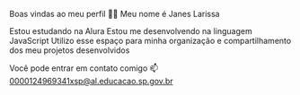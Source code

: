 Boas vindas ao meu perfil 💙💙
Meu nome é Janes Larissa

Estou estudando na Alura
Estou me desenvolvendo na linguagem JavaScript
Utilizo esse espaço para minha organização e compartilhamento dos meu projetos desenvolvidos

Você pode entrar em contato comigo 📫
0000124969341xsp@al.educacao.sp.gov.br
